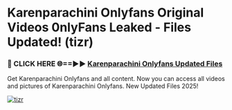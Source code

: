 # Karenparachini Onlyfans Original Videos 0nlyFans Leaked - Files Updated! (tizr)

<h3>🔴 CLICK HERE 🌐==►► <a href="https://tinyurl.com/ehrbuxhb" rel="nofollow">Karenparachini Onlyfans Updated Files</a></h3>

Get Karenparachini Onlyfans and all content. Now you can access all videos and pictures of Karenparachini Onlyfans. New Updated Files 2025!

[![tizr](https://i.imgur.com/lVYEuWS.gif)](https://tinyurl.com/ehrbuxhb)
